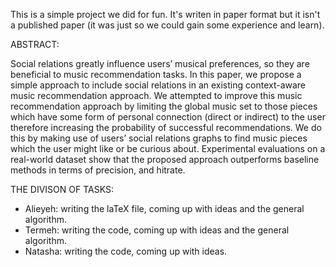 This is a simple project we did for fun. It's writen in paper format but it isn't a published paper (it was just so we could gain some experience and learn).

ABSTRACT:

Social relations greatly influence users’ musical preferences, so they are beneficial to music recommendation tasks. In this paper, we propose a simple approach to include social relations in an existing context-aware music recommendation approach. We attempted to improve this music recommendation approach by limiting the global music set to those pieces which have some form of personal connection (direct or indirect) to the user therefore increasing the probability of successful recommendations. We do this by making use of users’ social relations graphs to find music pieces which the user might like or be curious about. Experimental evaluations on a real-world dataset show that the proposed approach outperforms baseline methods in terms of precision, and hitrate.

THE DIVISON OF TASKS:

- Alieyeh: writing the laTeX file, coming up with ideas and the general algorithm.
- Termeh: writing the code, coming up with ideas and the general algorithm.
- Natasha: writing the code, coming up with ideas.



